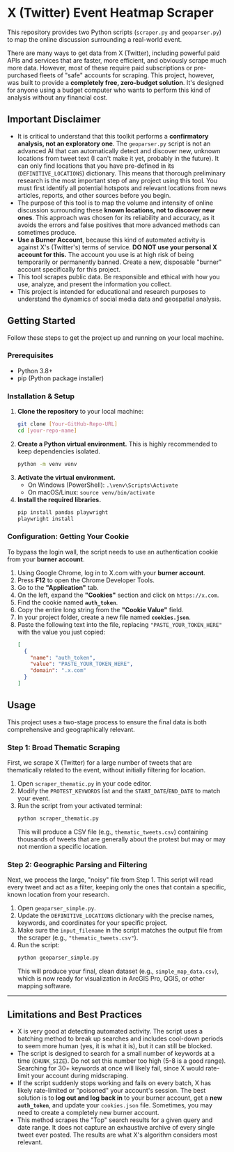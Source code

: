 # X (Twitter) Event Heatmap Scraper

This repository provides two Python scripts (`scraper.py` and `geoparser.py`) to map the online discussion surrounding a real-world event.

There are many ways to get data from X (Twitter), including powerful paid APIs and services that are faster, more efficient, and obviously scrape much more data. However, most of these require paid subscriptions or pre-purchased fleets of "safe" accounts for scraping. This project, however, was built to provide a **completely free, zero-budget solution**. It's designed for anyone using a budget computer who wants to perform this kind of analysis without any financial cost.

## Important Disclaimer
  * It is critical to understand that this toolkit performs a **confirmatory analysis, not an exploratory one**. The `geoparser.py` script is not an advanced AI that can automatically detect and discover new, unknown locations from tweet text (I can't make it yet, probably in the future). It can only find locations that you have pre-defined in its (`DEFINITIVE_LOCATIONS`) dictionary. This means that thorough preliminary research is the most important step of any project using this tool. You must first identify all potential hotspots and relevant locations from news articles, reports, and other sources before you begin.
 * The purpose of this tool is to map the volume and intensity of online discussion surrounding these **known locations, not to discover new ones**. This approach was chosen for its reliability and accuracy, as it avoids the errors and false positives that more advanced methods can sometimes produce.
  * **Use a Burner Account**, because this kind of automated activity is against X's (Twitter's) terms of service. **DO NOT use your personal X account for this.** The account you use is at high risk of being temporarily or permanently banned. Create a new, disposable "burner" account specifically for this project.
  * This tool scrapes public data. Be responsible and ethical with how you use, analyze, and present the information you collect.
  * This project is intended for educational and research purposes to understand the dynamics of social media data and geospatial analysis.

## Getting Started

Follow these steps to get the project up and running on your local machine.

### Prerequisites

  * Python 3.8+
  * pip (Python package installer)

### Installation & Setup

1.  **Clone the repository** to your local machine:
    ```sh
    git clone [Your-GitHub-Repo-URL]
    cd [your-repo-name]
    ```
2.  **Create a Python virtual environment.** This is highly recommended to keep dependencies isolated.
    ```sh
    python -m venv venv
    ```
3.  **Activate the virtual environment.**
      * On Windows (PowerShell): `.\venv\Scripts\Activate`
      * On macOS/Linux: `source venv/bin/activate`
4.  **Install the required libraries.**
    ```sh
    pip install pandas playwright
    playwright install
    ```

### Configuration: Getting Your Cookie

To bypass the login wall, the script needs to use an authentication cookie from your **burner account**.

1.  Using Google Chrome, log in to X.com with your **burner account**.
2.  Press **F12** to open the Chrome Developer Tools.
3.  Go to the **"Application"** tab.
4.  On the left, expand the **"Cookies"** section and click on `https://x.com`.
5.  Find the cookie named **`auth_token`**.
6.  Copy the entire long string from the **"Cookie Value"** field.
7.  In your project folder, create a new file named **`cookies.json`**.
8.  Paste the following text into the file, replacing `"PASTE_YOUR_TOKEN_HERE"` with the value you just copied:
    ```json
    [
      {
        "name": "auth_token",
        "value": "PASTE_YOUR_TOKEN_HERE",
        "domain": ".x.com"
      }
    ]
    ```
## Usage

This project uses a two-stage process to ensure the final data is both comprehensive and geographically relevant.

### Step 1: Broad Thematic Scraping

First, we scrape X (Twitter) for a large number of tweets that are thematically related to the event, without initially filtering for location.

1.  Open `scraper_thematic.py` in your code editor.
2.  Modify the `PROTEST_KEYWORDS` list and the `START_DATE`/`END_DATE` to match your event.
3.  Run the script from your activated terminal:
    ```sh
    python scraper_thematic.py
    ```
    This will produce a CSV file (e.g., `thematic_tweets.csv`) containing thousands of tweets that are generally about the protest but may or may not mention a specific location.

### Step 2: Geographic Parsing and Filtering

Next, we process the large, "noisy" file from Step 1. This script will read every tweet and act as a filter, keeping only the ones that contain a specific, known location from your research.

1.  Open `geoparser_simple.py`.
2.  Update the `DEFINITIVE_LOCATIONS` dictionary with the precise names, keywords, and coordinates for your specific project.
3.  Make sure the `input_filename` in the script matches the output file from the scraper (e.g., `"thematic_tweets.csv"`).
4.  Run the script:
    ```sh
    python geoparser_simple.py
    ```
    This will produce your final, clean dataset (e.g., `simple_map_data.csv`), which is now ready for visualization in ArcGIS Pro, QGIS, or other mapping software.

-----

## Limitations and Best Practices

  * X is very good at detecting automated activity. The script uses a batching method to break up searches and includes cool-down periods to seem more human (yes, it is what it is), but it can still be blocked.
  * The script is designed to search for a small number of keywords at a time (`CHUNK_SIZE`). Do not set this number too high (5-8 is a good range). Searching for 30+ keywords at once will likely fail, since X would rate-limit your account during midscraping.
  * If the script suddenly stops working and fails on every batch, X has likely rate-limited or "poisoned" your account's session. The best solution is to **log out and log back in** to your burner account, get a **new `auth_token`**, and update your `cookies.json` file. Sometimes, you may need to create a completely new burner account.
  * This method scrapes the "Top" search results for a given query and date range. It does not capture an exhaustive archive of every single tweet ever posted. The results are what X's algorithm considers most relevant.
